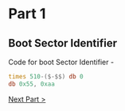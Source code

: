 # Part 1

## Boot Sector Identifier

Code for boot Sector Identifier - 

```asm
times 510-($-$$) db 0
db 0x55, 0xaa
```

[Next Part >](https://github.com/Sherry65-code/Creating-an-OS/blob/main/Part%202.md)
